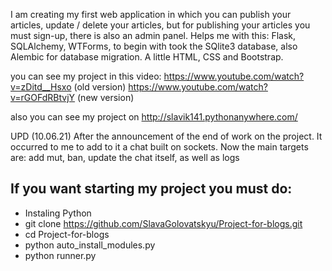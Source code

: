I am creating my first web application in which you can publish your articles,
update / delete your articles, but for publishing your articles you must sign-up, 
there is also an admin panel. Helps me with this: Flask, SQLAlchemy, WTForms,
to begin with took the SQlite3 database, also Alembic for database migration.
A little HTML, CSS and Bootstrap.

you can see my project in this video: https://www.youtube.com/watch?v=zDitd__Hsxo (old version)
https://www.youtube.com/watch?v=rGOFdRBtvjY (new version)

also you can see my project on http://slavik141.pythonanywhere.com/

UPD (10.06.21)
After the announcement of the end of work on the project. It occurred to me to add to it a chat built on sockets. 
Now the main targets are: add mut, ban, update the chat itself, as well as logs

## If you want starting my project you must do:
* Instaling Python
* git clone https://github.com/SlavaGolovatskyu/Project-for-blogs.git
* cd Project-for-blogs
* python auto_install_modules.py
* python runner.py
